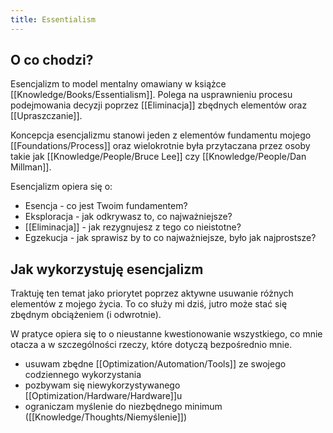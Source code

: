 ```yaml
---
title: Essentialism
---
```


 ## O co chodzi? 
 
 Esencjalizm to model mentalny omawiany w książce [[Knowledge/Books/Essentialism]]. Polega na usprawnieniu procesu podejmowania decyzji poprzez [[Eliminacja]] zbędnych elementów oraz [[Upraszczanie]].
 
Koncepcja esencjalizmu stanowi jeden z elementów fundamentu mojego [[Foundations/Process]] oraz wielokrotnie była przytaczana przez osoby takie jak [[Knowledge/People/Bruce Lee]] czy [[Knowledge/People/Dan Millman]].

Esencjalizm opiera się o:
- Esencja - co jest Twoim fundamentem?
- Eksploracja - jak odkrywasz to, co najważniejsze?
- [[Eliminacja]] - jak rezygnujesz z tego co nieistotne?
- Egzekucja - jak sprawisz by to co najważniejsze, było jak najprostsze?

## Jak wykorzystuję esencjalizm
Traktuję ten temat jako priorytet poprzez aktywne usuwanie różnych elementów z mojego życia. To co służy mi dziś, jutro może stać się zbędnym obciążeniem (i odwrotnie).

W pratyce opiera się to o nieustanne kwestionowanie wszystkiego, co mnie otacza a w szczególności rzeczy, które dotyczą bezpośrednio mnie.

- usuwam zbędne [[Optimization/Automation/Tools]] ze swojego codziennego wykorzystania
- pozbywam się niewykorzystywanego [[Optimization/Hardware/Hardware]]u
- ograniczam myślenie do niezbędnego minimum ([[Knowledge/Thoughts/Niemyślenie]])
